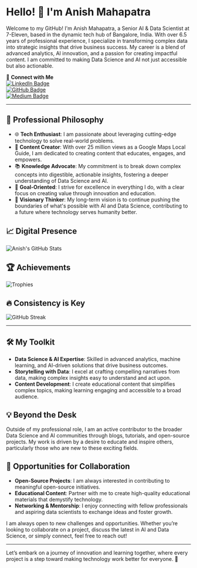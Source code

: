 # Hello! 🌟 I'm Anish Mahapatra

Welcome to my GitHub! I'm Anish Mahapatra, a Senior AI & Data Scientist at 7-Eleven, based in the dynamic tech hub of Bangalore, India. With over 6.5 years of professional experience, I specialize in transforming complex data into strategic insights that drive business success. My career is a blend of advanced analytics, AI innovation, and a passion for creating impactful content. I am committed to making Data Science and AI not just accessible but also actionable.

🔗 **Connect with Me**  
[![LinkedIn Badge](https://img.shields.io/badge/-Anish_Mahapatra-blue?style=flat&logo=Linkedin&logoColor=white)](https://www.linkedin.com/in/anishmahapatra/)  
[![GitHub Badge](https://img.shields.io/badge/-anishmahapatra-181717?style=flat&logo=GitHub&logoColor=white)](https://github.com/anishmahapatra)  
[![Medium Badge](https://img.shields.io/badge/-Anish_Mahapatra-black?style=flat&logo=Medium&logoColor=white)](https://anishmahapatra.medium.com/)

---

## 🚀 Professional Philosophy
- 🌐 **Tech Enthusiast**: I am passionate about leveraging cutting-edge technology to solve real-world problems.
- 🎥 **Content Creator**: With over 25 million views as a Google Maps Local Guide, I am dedicated to creating content that educates, engages, and empowers.
- 📚 **Knowledge Advocate**: My commitment is to break down complex concepts into digestible, actionable insights, fostering a deeper understanding of Data Science and AI.
- 🎯 **Goal-Oriented**: I strive for excellence in everything I do, with a clear focus on creating value through innovation and education.
- 🌟 **Visionary Thinker**: My long-term vision is to continue pushing the boundaries of what's possible with AI and Data Science, contributing to a future where technology serves humanity better.

## 📈 Digital Presence
![Anish's GitHub Stats](https://github-readme-stats.vercel.app/api?username=anishmahapatra&show_icons=true&theme=dark)

## 🏆 Achievements
![Trophies](https://github-profile-trophy.vercel.app/?username=anishmahapatra&theme=onedark)

## 🔥 Consistency is Key
![GitHub Streak](https://github-readme-streak-stats.herokuapp.com/?user=anishmahapatra)

---

## 🛠 My Toolkit
- **Data Science & AI Expertise**: Skilled in advanced analytics, machine learning, and AI-driven solutions that drive business outcomes.
- **Storytelling with Data**: I excel at crafting compelling narratives from data, making complex insights easy to understand and act upon.
- **Content Development**: I create educational content that simplifies complex topics, making learning engaging and accessible to a broad audience.

## 💡 Beyond the Desk
Outside of my professional role, I am an active contributor to the broader Data Science and AI communities through blogs, tutorials, and open-source projects. My work is driven by a desire to educate and inspire others, particularly those who are new to these exciting fields.

## 📝 Opportunities for Collaboration
- **Open-Source Projects**: I am always interested in contributing to meaningful open-source initiatives.
- **Educational Content**: Partner with me to create high-quality educational materials that demystify technology.
- **Networking & Mentorship**: I enjoy connecting with fellow professionals and aspiring data scientists to exchange ideas and foster growth.

I am always open to new challenges and opportunities. Whether you’re looking to collaborate on a project, discuss the latest in AI and Data Science, or simply connect, feel free to reach out!

---

Let’s embark on a journey of innovation and learning together, where every project is a step toward making technology work better for everyone. 🚀
